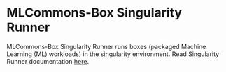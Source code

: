 # MLCommons-Box Singularity Runner
MLCommons-Box Singularity Runner runs boxes (packaged Machine Learning (ML) workloads) in the singularity environment.
Read Singularity Runner documentation [here](../../docs/runners/singularity-runner.md).
  
